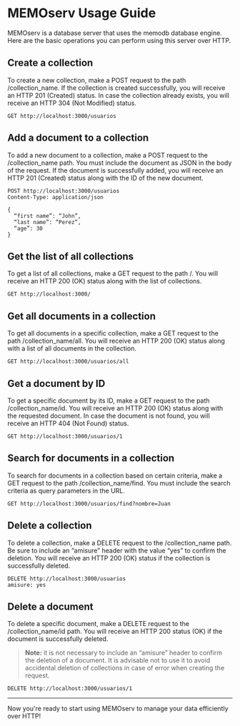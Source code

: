 # MEMOserv Usage Guide

MEMOserv is a database server that uses the memodb database engine. Here are the basic operations you can perform using this server over HTTP.

## Create a collection

To create a new collection, make a POST request to the path /collection_name. If the collection is created successfully, you will receive an HTTP 201 (Created) status. In case the collection already exists, you will receive an HTTP 304 (Not Modified) status.

```http
GET http://localhost:3000/usuarios
```

## Add a document to a collection

To add a new document to a collection, make a POST request to the /collection_name path. You must include the document as JSON in the body of the request. If the document is successfully added, you will receive an HTTP 201 (Created) status along with the ID of the new document.

```http
POST http://localhost:3000/usuarios
Content-Type: application/json

{
  “first name”: “John”,
  “last name”: “Perez”,
  “age”: 30
}
```

## Get the list of all collections

To get a list of all collections, make a GET request to the path /. You will receive an HTTP 200 (OK) status along with the list of collections.

```http
GET http://localhost:3000/
```


## Get all documents in a collection

To get all documents in a specific collection, make a GET request to the path /collection_name/all. You will receive an HTTP 200 (OK) status along with a list of all documents in the collection.
  
```http
GET http://localhost:3000/usuarios/all
```

## Get a document by ID

To get a specific document by its ID, make a GET request to the path /collection_name/id. You will receive an HTTP 200 (OK) status along with the requested document. In case the document is not found, you will receive an HTTP 404 (Not Found) status.

```http
GET http://localhost:3000/usuarios/1
```

## Search for documents in a collection

To search for documents in a collection based on certain criteria, make a GET request to the path /collection_name/find. You must include the search criteria as query parameters in the URL.

```http
GET http://localhost:3000/usuarios/find?nombre=Juan
```

## Delete a collection

To delete a collection, make a DELETE request to the /collection_name path. Be sure to include an “amisure” header with the value “yes” to confirm the deletion. You will receive an HTTP 200 (OK) status if the collection is successfully deleted.

```http
DELETE http://localhost:3000/usuarios
amisure: yes
```


## Delete a document

To delete a specific document, make a DELETE request to the /collection_name/id path. You will receive an HTTP 200 status (OK) if the document is successfully deleted.

> 
> **Note:** it is not necessary to include an “amisure” header to confirm the deletion of a document. It is advisable not to use it to avoid accidental deletion of collections in case of error when creating the request.
>


```http
DELETE http://localhost:3000/usuarios/1
```


____

Now you're ready to start using MEMOserv to manage your data efficiently over HTTP!
